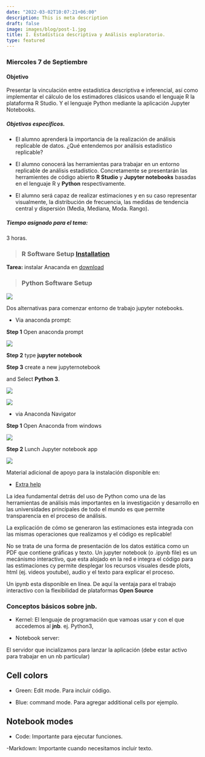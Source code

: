 ```yaml
---
date: "2022-03-02T10:07:21+06:00"
description: This is meta description
draft: false
image: images/blog/post-1.jpg
title: I. Estadística descriptiva y Análisis exploratorio.  
type: featured
---
```


### Miercoles 7 de Septiembre

#### Objetivo 

Presentar la vinculación entre estadística descriptiva e inferencial, así como implementar el cálculo de los estimadores clásicos usando el lenguaje R la plataforma R Studio. Y el lenguaje Python mediante la aplicación Jupyter Notebooks. 

##### Objetivos específicos. 

+  El alumno aprenderá la importancia de la realización de análisis  replicable de datos. ¿Qué entendemos por análisis estadistico replicable?

+ El alumno conocerá las herramientas para trabajar en un entorno replicable de análisis estadístico. Concretamente se presentarán las herramientes de código abierto **R Studio** y  **Jupyter notebooks** basadas en el lenguaje R y **Python** respectivamente.

+ El alumno será capaz de realizar estimaciones  y en su caso representar visualmente, la  distribución de frecuencia, las medidas de tendencia central y dispersión (Media, Mediana, Moda. Rango).

##### Tiempo asignado para el tema:
3 horas. 


> ### R Software Setup [Installation](https://stat2022-01.netlify.app/sesion-1/)



**Tarea:** instalar Anacanda en  [download](https://www.anaconda.com/)

> ### Python  Software Setup
![](/images/blog/anaconda.jpg)

Dos alternativas para comenzar entorno de trabajo jupyter notebooks.

- Via anaconda prompt: 

**Step 1** Open  anaconda prompt

![](/images/blog/anaconda1.jpg)

**Step 2**  type **jupyter notebook**

**Step 3**  create a new jupyternotebook 

and Select **Python 3**.

![](/images/blog/anaconda4.jpg)

![](/images/blog/anaconda5.jpg)

+ via Anaconda Navigator

**Step 1**  Open Anaconda  from windows 

![](/images/blog/anaconda3.jpg)

**Step 2**  Lunch Jupyter notebook app

![](/images/blog/anaconda2.jpg)



Material adicional de apoyo para la instalación disponible en: 

+ [Extra help](https://makeschool.org/mediabook/oa/tutorials/titanic-dataset-tutorial-an-intro-to-data-analysis-and-statistics-n40/jupyter-notebooks/)




La idea fundamental detrás del uso de Python como una de las herramientas de análisis más importantes en la investigación y desarrollo en las universidades principales de todo el mundo es que permite transparencia en el proceso de análisis.

La explicación de cómo se generaron las estimaciones esta integrada con las mismas operaciones que realizamos y el código es replicable!

No se trata de una forma de presentación de los datos estática como un PDF que contiene gráficas y texto. Un jupyter notebook (o .ipynb  file) es un mecánismo interactivo, que esta alojado en la red e integra el código para las estimaciones cy permite desplegar los recursos visuales desde plots, html (ej. videos youtube), audio y el texto para explicar el proceso. 

Un ipynb esta disponible en línea. De aquí la ventaja para el trabajo interactivo con la flexibilidad de plataformas **Open Source**


### Conceptos básicos  sobre jnb.

+ Kernel: El lenguaje de programación que vamoas usar y con el que accedemos al **jnb**. ej. Python3,  

+ Notebook server: 

El servidor que incializamos para lanzar  la aplicación (debe estar activo para trabajar en un nb particular)


## Cell colors 

- Green: Edit mode. Para incluir código.

- Blue: command mode. Para agregar additional cells por ejemplo.

## Notebook modes

- Code: Importante para ejecutar funciones.

-Markdown: Importante cuando necesitamos incluir texto.